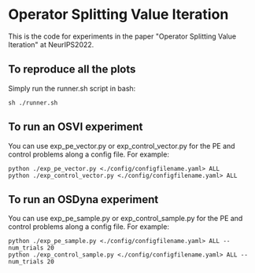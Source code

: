 # Operator Splitting Value Iteration
This is the code for experiments in the paper "Operator Splitting Value Iteration" at NeurIPS2022. 

## To reproduce all the plots
Simply run the runner.sh script in bash:

```
sh ./runner.sh
```

## To run an OSVI experiment

You can use exp_pe_vector.py or exp_control_vector.py for the PE and control problems along a config file. For example:

```
python ./exp_pe_vector.py <./config/configfilename.yaml> ALL
python ./exp_control_vector.py <./config/configfilename.yaml> ALL
```

## To run an OSDyna experiment

You can use exp_pe_sample.py or exp_control_sample.py for the PE and control problems along a config file. For example:
```
python ./exp_pe_sample.py <./config/configfilename.yaml> ALL --num_trials 20
python ./exp_control_sample.py <./config/configfilename.yaml> ALL --num_trials 20
```

